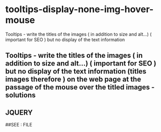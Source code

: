# tooltips-display-none-img-hover-mouse
Tooltips - write the titles of the images ( in addition to size and alt...) ( important for SEO ) but no display of the text information


## Tooltips - write the titles of the images ( in addition to size and alt...) ( important for SEO ) but no display of the text information (titles images therefore ) on the web page at the passage of the mouse over the titled images - solutions
## JQUERY
##SEE : FILE
